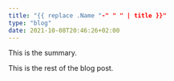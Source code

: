 ```yaml
---
title: "{{ replace .Name "-" " " | title }}"
type: "blog"
date: 2021-10-08T20:46:26+02:00
---
```


This is the summary.
<!--more-->
This is the rest of the blog post.